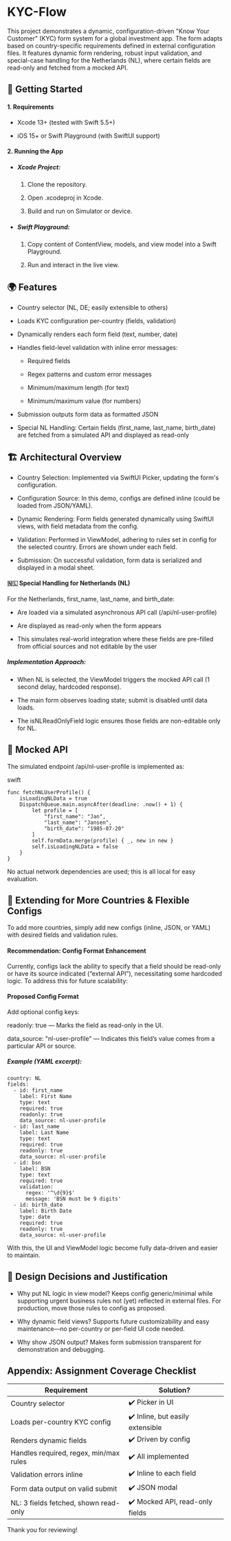 # KYC-Flow

This project demonstrates a dynamic, configuration-driven "Know Your Customer" (KYC) form system for a global investment app. The form adapts based on country-specific requirements defined in external configuration files. It features dynamic form rendering, robust input validation, and special-case handling for the Netherlands (NL), where certain fields are read-only and fetched from a mocked API.

## 🚀  Getting Started 
#### 1. Requirements
- Xcode 13+ (tested with Swift 5.5+)

- iOS 15+ or Swift Playground (with SwiftUI support)

#### 2. Running the App
- ##### Xcode Project:

  1. Clone the repository.

  2. Open .xcodeproj in Xcode.

  3. Build and run on Simulator or device.

- ##### Swift Playground:

  1. Copy content of ContentView, models, and view model into a Swift Playground.

  2. Run and interact in the live view.

## 🌍 Features
- Country selector (NL, DE; easily extensible to others)

- Loads KYC configuration per-country (fields, validation)

- Dynamically renders each form field (text, number, date)

- Handles field-level validation with inline error messages:

  - Required fields

  - Regex patterns and custom error messages

  - Minimum/maximum length (for text)

  - Minimum/maximum value (for numbers)

- Submission outputs form data as formatted JSON

- Special NL Handling: Certain fields (first_name, last_name, birth_date) are fetched from a simulated API and displayed as read-only

## 🏗 Architectural Overview
- Country Selection: Implemented via SwiftUI Picker, updating the form's configuration.

- Configuration Source: In this demo, configs are defined inline (could be loaded from JSON/YAML).

- Dynamic Rendering: Form fields generated dynamically using SwiftUI views, with field metadata from the config.

- Validation: Performed in ViewModel, adhering to rules set in config for the selected country. Errors are shown under each field.

- Submission: On successful validation, form data is serialized and displayed in a modal sheet.

#### 🇳🇱 Special Handling for Netherlands (NL)
For the Netherlands, first_name, last_name, and birth_date:

- Are loaded via a simulated asynchronous API call (/api/nl-user-profile)

- Are displayed as read-only when the form appears

- This simulates real-world integration where these fields are pre-filled from official sources and not editable by the user

##### Implementation Approach:

- When NL is selected, the ViewModel triggers the mocked API call (1 second delay, hardcoded response).

- The main form observes loading state; submit is disabled until data loads.

- The isNLReadOnlyField logic ensures those fields are non-editable only for NL.

## 🧪 Mocked API
The simulated endpoint /api/nl-user-profile is implemented as:

swift
```
func fetchNLUserProfile() {
    isLoadingNLData = true
    DispatchQueue.main.asyncAfter(deadline: .now() + 1) {
        let profile = [
            "first_name": "Jan",
            "last_name": "Jansen",
            "birth_date": "1985-07-20"
        ]
        self.formData.merge(profile) { _, new in new }
        self.isLoadingNLData = false
    }
}
```
No actual network dependencies are used; this is all local for easy evaluation.

## 🧩 Extending for More Countries & Flexible Configs
To add more countries, simply add new configs (inline, JSON, or YAML) with desired fields and validation rules.

#### Recommendation: Config Format Enhancement
Currently, configs lack the ability to specify that a field should be read-only or have its source indicated (“external API”), necessitating some hardcoded logic. To address this for future scalability:

#### Proposed Config Format
Add optional config keys:

readonly: true — Marks the field as read-only in the UI.

data_source: "nl-user-profile" — Indicates this field’s value comes from a particular API or source.

##### Example (YAML excerpt):

```
country: NL
fields:
  - id: first_name
    label: First Name
    type: text
    required: true
    readonly: true
    data_source: nl-user-profile
  - id: last_name
    label: Last Name
    type: text
    required: true
    readonly: true
    data_source: nl-user-profile
  - id: bsn
    label: BSN
    type: text
    required: true
    validation:
      regex: '^\d{9}$'
      message: 'BSN must be 9 digits'
  - id: birth_date
    label: Birth Date
    type: date
    required: true
    readonly: true
    data_source: nl-user-profile
```
With this, the UI and ViewModel logic become fully data-driven and easier to maintain.

## 📝 Design Decisions and Justification
- Why put NL logic in view model?
  Keeps config generic/minimal while supporting urgent business rules not (yet) reflected in external files. For production, move those rules to config as proposed.

- Why dynamic field views?
  Supports future customizability and easy maintenance—no per-country or per-field UI code needed.

- Why show JSON output?
  Makes form submission transparent for demonstration and debugging.

## Appendix: Assignment Coverage Checklist
| Requirement	                              |        Solution?                   |
| ------------------------------------------|------------------------------------|
| Country selector	                        |   ✔️ Picker in UI                  |
| Loads per-country KYC config	            |   ✔️ Inline, but easily extensible |
| Renders dynamic fields	                  |   ✔️ Driven by config              |
| Handles required, regex, min/max rules	  |   ✔️ All implemented               |
| Validation errors inline	                |   ✔️ Inline to each field          |
| Form data output on valid submit	        |   ✔️ JSON modal                    |
| NL: 3 fields fetched, shown read-only	    |   ✔️ Mocked API, read-only fields  |

Thank you for reviewing!
